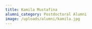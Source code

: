 ```yaml
---
title: Kamila Mustafina
alumni_category: Postdoctoral Alumni
image: /uploads/alumni/kamila.jpg
---
```

